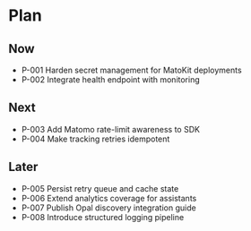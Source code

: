 # Plan

## Now
- P-001 Harden secret management for MatoKit deployments
- P-002 Integrate health endpoint with monitoring

## Next
- P-003 Add Matomo rate-limit awareness to SDK
- P-004 Make tracking retries idempotent

## Later
- P-005 Persist retry queue and cache state
- P-006 Extend analytics coverage for assistants
- P-007 Publish Opal discovery integration guide
- P-008 Introduce structured logging pipeline
